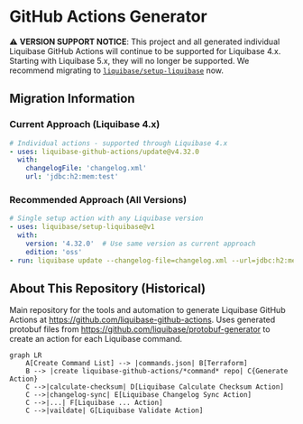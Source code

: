# GitHub Actions Generator

⚠️ **VERSION SUPPORT NOTICE**: This project and all generated individual Liquibase GitHub Actions will continue to be supported for Liquibase 4.x. Starting with Liquibase 5.x, they will no longer be supported. We recommend migrating to [`liquibase/setup-liquibase`](https://github.com/liquibase/setup-liquibase) now.

## Migration Information

### Current Approach (Liquibase 4.x)

```yaml
# Individual actions - supported through Liquibase 4.x
- uses: liquibase-github-actions/update@v4.32.0
  with:
    changelogFile: 'changelog.xml'
    url: 'jdbc:h2:mem:test'
```

### Recommended Approach (All Versions)

```yaml
# Single setup action with any Liquibase version
- uses: liquibase/setup-liquibase@v1
  with:
    version: '4.32.0'  # Use same version as current approach
    edition: 'oss'
- run: liquibase update --changelog-file=changelog.xml --url=jdbc:h2:mem:test
```

## About This Repository (Historical)

Main repository for the tools and automation to generate Liquibase GitHub Actions at <https://github.com/liquibase-github-actions>. Uses generated protobuf files from <https://github.com/liquibase/protobuf-generator> to create an action for each Liquibase command.

```mermaid
graph LR
    A[Create Command List] --> |commands.json| B[Terraform]
    B --> |create liquibase-github-actions/*command* repo| C{Generate Action}
    C -->|calculate-checksum| D[Liquibase Calculate Checksum Action]
    C -->|changelog-sync| E[Liquibase Changelog Sync Action]
    C -->|...| F[Liquibase ... Action]
    C -->|vaildate| G[Liquibase Validate Action]
```
